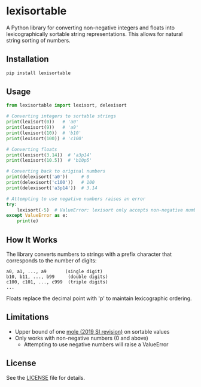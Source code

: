 # lexisortable

A Python library for converting non-negative integers and floats into lexicographically sortable string representations. This allows for natural string sorting of numbers.

## Installation

```bash
pip install lexisortable
```

## Usage

```python
from lexisortable import lexisort, delexisort

# Converting integers to sortable strings
print(lexisort(0))   # 'a0'
print(lexisort(9))   # 'a9'
print(lexisort(10))  # 'b10'
print(lexisort(100)) # 'c100'

# Converting floats
print(lexisort(3.14))  # 'a3p14'
print(lexisort(10.5))  # 'b10p5'

# Converting back to original numbers
print(delexisort('a0'))     # 0
print(delexisort('c100'))   # 100
print(delexisort('a3p14'))  # 3.14

# Attempting to use negative numbers raises an error
try:
    lexisort(-5)  # ValueError: lexisort only accepts non-negative numbers (>= 0)
except ValueError as e:
    print(e)
```

## How It Works

The library converts numbers to strings with a prefix character that corresponds to the number of digits:

```
a0, a1, ..., a9       (single digit)
b10, b11, ..., b99     (double digits)
c100, c101, ..., c999  (triple digits)
...
```

Floats replace the decimal point with 'p' to maintain lexicographic ordering.

## Limitations

- Upper bound of one [mole (2019 SI revision)](https://en.wikipedia.org/wiki/Mole_(unit)) on sortable values
- Only works with non-negative numbers (0 and above)
    - Attempting to use negative numbers will raise a ValueError

## License

See the [LICENSE](LICENSE) file for details.
